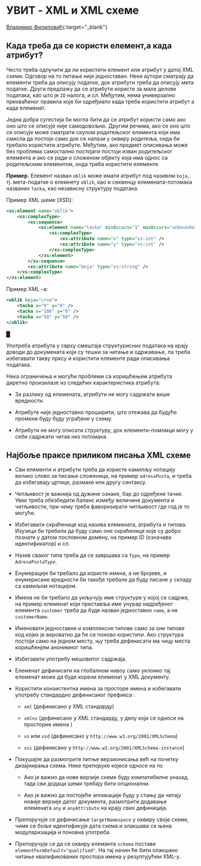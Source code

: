 # УВИТ - XML и XML схеме

[Владимир Филиповић](https://vladofilipovic.github.io/index-cy.html){:target="_blank"}

## Када треба да се користи елемент,а када атрибут?

Често треба одлучити да ли користити елемент или атрибут у датој XML схеми. Одговор на то питање није једноставан. Неки аутори сматрају да елементи треба да описују податке, док атрибути треба да описују мета податке. Други предлажу да се атрибути користе за мале делове података, као што је `ID` налога, и сл. Међутим, нема универзално прихваћеног правила које би одређиало када треба користити атрибут а када елеменат.

Једна добра сугестија би могла бити да се атрибут користи само ако оно што се описује није самодовољно. Другим речима, ако се оно што се описује може сматрати скупом родитељског елемента који има смисла да постоји само док се налази у оквиру родитеља, онда би требало користити атрибуте. Међутим, ако предмет описивања може без проблема самостално постојати постоји изван родитељског елемента и ако се ради о сложеном објекту која има однос са родитељским елементом, онда треба користити елементе.

**Пример.** Елемент назван `oblik` може имати атрибут под називом `boja`, тј. мета-податке о елемнету `oblik`, као и секвенцу елемената-потомака названих `tacka`, као независну структуру података.

Пример XML шеме (XSD):

```xml
<xs:element name="oblik">
    <xs:complexType>
        <xs:sequence>
            <xs:element name="tacka" minOccurs="1" maxOccurs="unbounded">
                <xs:complexType>
                    <xs:attribute name="x" type="xs:int" />
                    <xs:attribute name="y" type="xs:int" />
                </xs:complexType>
            </xs:element>
        </xs:sequence>
        <xs:attribute name="boja" type="xs:string" />
    </xs:complexType>
</xs:element>
```

Пример XML -а:

```xml
<oblik boja="crna">
    <tacka x="0" y="0" />
    <tacka x="100" y="0" />
    <tacka x="50" y="50" />
</oblik>
```

&#9608;

Употреба атрибута у сврху смештаја структурисних података на крају доводи до докумената који су тешки за читање и одржавање, па треба избегавати такву прксу и користити елементе ради описивања података.

Нека ограничења и могући проблеми са коришћењем атрибута диретно произилазе из следећих карактеристика атрибута:

- За разлику од елемената, атрибути не могу садржати више вредности.

- Атрибуте није једноставно проширити, што отежава да будуће промене буду буду уграђене у схему.

- Атрибути не могу описати структуру, док елементи-помомци могу у себи садржати читав низ потомака.


## Најбоље праксе приликом писања XML схеме

- Сви елементи и атрибути треба да користе камилљу нотацију велико слово за писање сложеница, на пример `аdresaPosta`, и треба да избегавају цртице, размаке или другу синтаксу.

- Читљивост је важнија од дужине ознаке, бар до одређене тачке. Увек треба обезбедити баланс између величине документа и читљивости, при чему треба фаворизирати читљивост где год је то могуће.

- Избегавати скраћенице код назива елемената, атрибута и типова. Изузеци би требали да буду само оне скраћенице које су добро познате у датом пословном домену, на пример ID (означава идентификатор) и сл.

- Назив сваког типа треба да се ѕавршава са `Тype`, на пример `AdresaPostaТype`.

- Енумерације би требало да користе имена, а не бројеве, и енумерисане вредности би такође требале да буду писане у складу са камиљом нотацијом.

- Имена не би требало да укључују име структуре у којој се садрже, на пример елеменат који преставља име унурар надређеног елемента `customer` треба да буде назван једноставно `name`, а не `customerName`.

- Именовати једноставне и комплексне типове само за оне типове код којих је вероватно да ће се поново користити. Ако структура постоји само на једном месту, њу треба дефинисати ма чицу места коришћенјем анонимног типа.

- Избегавати употребу мешовитог садржаја.

- Елеменат дефинисати на глобалном нивоу само уклоико тај елеменат може да буде корени елеменат у XML документу.

- Користити конзистентнa имена за просторе имена и избегавати употребу стандардно дефинисаног префикса :

  - `xml` (дефинисано у XML стандарду)

  - `xmlns` (дефинисано у XML стандарду, у делу који се односи на просторие имена )

  - `xs` или `xsd` (дефинисано у `http://www.w3.org/2001/XMLSchema`)

  - `xsi` (дефинисано у `http://www.w3.org/2001/XMLSchema-instance`)

- Покушајте да размотрите питње верзионисања већ на почетку дизајнирања схема. Неке препоруке којесе односе на то:

  - Ако је важно да нове верзије схеме буду компатибилне уназад, тада сви додаци шеми требају бити опционални.
  
  - Ако је важно да постојеће апликације буду у стању да читају новије верзије датог документа, размотрити додавање елемената `any` и `anyAttribute` на крају свих дефиниција.

- Препоручује се дефинисање `targetNamespace` у оквиру своје схеме, чиме се боље идентификује дата схема и олакшава се њена модуларизација и поновна употреба.

- Препоручује се да се оквиру елеманта `schema` постави `elementFormDefault="qualified"`. На тај начин ће бити олакшано читање квалификованих простора имена у резултујућем XML-у.

